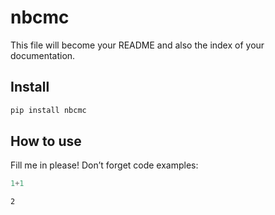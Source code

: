 # nbcmc


<!-- WARNING: THIS FILE WAS AUTOGENERATED! DO NOT EDIT! -->

This file will become your README and also the index of your
documentation.

## Install

``` sh
pip install nbcmc
```

## How to use

Fill me in please! Don’t forget code examples:

``` python
1+1
```

    2
